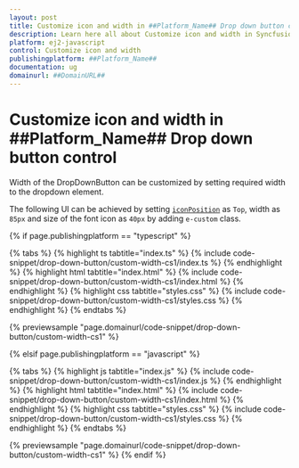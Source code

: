 ```yaml
---
layout: post
title: Customize icon and width in ##Platform_Name## Drop down button control | Syncfusion
description: Learn here all about Customize icon and width in Syncfusion ##Platform_Name## Drop down button control of Syncfusion Essential JS 2 and more.
platform: ej2-javascript
control: Customize icon and width 
publishingplatform: ##Platform_Name##
documentation: ug
domainurl: ##DomainURL##
---
```


# Customize icon and width in ##Platform_Name## Drop down button control

Width of the DropDownButton can be customized by setting required width to the dropdown element.

The following UI can be achieved by setting [`iconPosition`](https://ej2.syncfusion.com/documentation/api/drop-down-button/dropDownButtonModel/#iconposition) as `Top`, width as `85px` and size of the font icon as `40px` by adding `e-custom` class.

{% if page.publishingplatform == "typescript" %}

 {% tabs %}
{% highlight ts tabtitle="index.ts" %}
{% include code-snippet/drop-down-button/custom-width-cs1/index.ts %}
{% endhighlight %}
{% highlight html tabtitle="index.html" %}
{% include code-snippet/drop-down-button/custom-width-cs1/index.html %}
{% endhighlight %}
{% highlight css tabtitle="styles.css" %}
{% include code-snippet/drop-down-button/custom-width-cs1/styles.css %}
{% endhighlight %}
{% endtabs %}
        
{% previewsample "page.domainurl/code-snippet/drop-down-button/custom-width-cs1" %}

{% elsif page.publishingplatform == "javascript" %}

{% tabs %}
{% highlight js tabtitle="index.js" %}
{% include code-snippet/drop-down-button/custom-width-cs1/index.js %}
{% endhighlight %}
{% highlight html tabtitle="index.html" %}
{% include code-snippet/drop-down-button/custom-width-cs1/index.html %}
{% endhighlight %}
{% highlight css tabtitle="styles.css" %}
{% include code-snippet/drop-down-button/custom-width-cs1/styles.css %}
{% endhighlight %}
{% endtabs %}

{% previewsample "page.domainurl/code-snippet/drop-down-button/custom-width-cs1" %}
{% endif %}